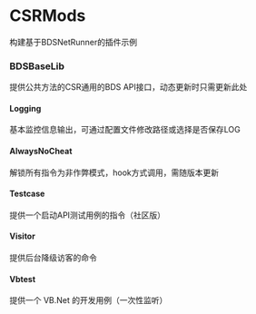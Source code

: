 # CSRMods
构建基于BDSNetRunner的插件示例

### BDSBaseLib

提供公共方法的CSR通用的BDS API接口，动态更新时只需更新此处

#### Logging

基本监控信息输出，可通过配置文件修改路径或选择是否保存LOG

#### AlwaysNoCheat

解锁所有指令为非作弊模式，hook方式调用，需随版本更新

#### Testcase

提供一个启动API测试用例的指令（社区版）

#### Visitor

提供后台降级访客的命令

#### Vbtest

提供一个 VB.Net 的开发用例（一次性监听）
